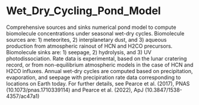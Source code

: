 # Wet_Dry_Cycling_Pond_Model
Comprehensive sources and sinks numerical pond model to compute biomolecule concentrations under seasonal wet-dry cycles. Biomolecule sources are: 1) meteorites, 2) interplanetary dust, and 3) aqueous production from atmospheric rainout of HCN and H2CO precursors. Biomolecule sinks are: 1) seepage, 2) hydrolysis, and 3) UV photodissociation. Rate data is experimental, based on the lunar cratering record, or from non-equilibrium atmospheric models in the case of HCN and H2CO influxes. Annual wet-dry cycles are computed based on precipitation, evaporation, and seepage with precipiration rate data corresponding to locations on Earth today. For further details, see Pearce et al. (2017), PNAS (10.1073/pnas.1710339114) and Pearce et al. (2022), ApJ (10.3847/1538-4357/ac47a1)
